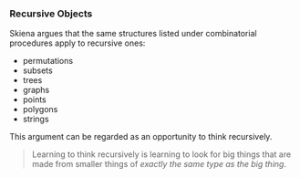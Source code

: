 ### Recursive Objects

Skiena argues that the same structures listed under combinatorial procedures apply to recursive ones:

* permutations
* subsets
* trees
* graphs
* points
* polygons
* strings

This argument can be regarded as an opportunity to think recursively.

>Learning to think recursively is learning to look for big things that are made from smaller things of _exactly the same type as the big thing_.

